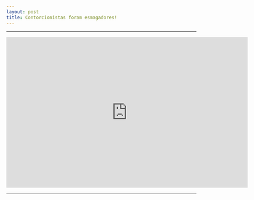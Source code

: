 ```yaml
---
layout: post
title: Contorcionistas foram esmagadores!
---
```


<hr>
<iframe src="https://docs.google.com/a/oocn.eu/presentation/d/15phAMKTN-vPgPTKHSKCHgLNss8LCby2USAL_YZXXMB0/embed?start=true&loop=true&delayms=5000" frameborder=""0 width="640" height="400" allowfullscreen="true" mozallowfullscreen="true" webkitallowfullscreen="true"></iframe>
<hr>

